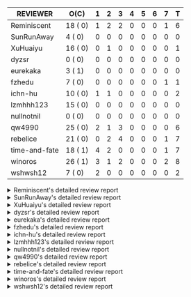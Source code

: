 |   REVIEWER    |  O(C)   | 1 | 2 | 3 | 4 | 5 | 6 | 7 | T |
|---------------|---------|---|---|---|---|---|---|---|---|
| Reminiscent   | 18 ( 0) | 1 | 2 | 2 | 0 | 0 | 0 | 1 | 6 |
| SunRunAway    |  4 ( 0) | 0 | 0 | 0 | 0 | 0 | 0 | 0 | 0 |
| XuHuaiyu      | 16 ( 0) | 0 | 1 | 0 | 0 | 0 | 0 | 0 | 1 |
| dyzsr         |  0 ( 0) | 0 | 0 | 0 | 0 | 0 | 0 | 0 | 0 |
| eurekaka      |  3 ( 1) | 0 | 0 | 0 | 0 | 0 | 0 | 0 | 0 |
| fzhedu        |  7 ( 0) | 0 | 0 | 0 | 0 | 0 | 0 | 1 | 1 |
| ichn-hu       | 10 ( 0) | 1 | 1 | 0 | 0 | 0 | 0 | 0 | 2 |
| lzmhhh123     | 15 ( 0) | 0 | 0 | 0 | 0 | 0 | 0 | 0 | 0 |
| nullnotnil    |  0 ( 0) | 0 | 0 | 0 | 0 | 0 | 0 | 0 | 0 |
| qw4990        | 25 ( 0) | 2 | 1 | 3 | 0 | 0 | 0 | 0 | 6 |
| rebelice      | 21 ( 0) | 0 | 2 | 4 | 0 | 0 | 0 | 1 | 7 |
| time-and-fate | 18 ( 1) | 4 | 2 | 0 | 0 | 0 | 0 | 1 | 7 |
| winoros       | 26 ( 1) | 3 | 1 | 2 | 0 | 0 | 0 | 2 | 8 |
| wshwsh12      |  7 ( 0) | 2 | 0 | 0 | 0 | 0 | 0 | 0 | 2 |


<details> 
  <summary>Reminiscent's detailed review report</summary> 

## To Be Reviewed

|    REPO    |                                                                                               PR                                                                                               | C | LASTED  |
|------------|------------------------------------------------------------------------------------------------------------------------------------------------------------------------------------------------|---|---------|
| tidb/23590 | [planner, table: optimize the list partition pruner for range query](https://github.com/pingcap/tidb/pull/23590)                                                                               |   | 215d16h |
| tidb/26474 | [planner: fix the unstable unit test TestTableFromMeta (#26463)](https://github.com/pingcap/tidb/pull/26474)                                                                                   |   | 97d16h  |
| tidb/26475 | [planner: fix the unstable unit test TestTableFromMeta (#26463)](https://github.com/pingcap/tidb/pull/26475)                                                                                   |   | 97d16h  |
| tidb/26491 | [planner: fix the unstable test TestOrderedResultModeOnOtherOperators (#26481)](https://github.com/pingcap/tidb/pull/26491)                                                                    |   | 96d23h  |
| tidb/26492 | [planner: fix the unstable test TestOrderedResultModeOnOtherOperators (#26481)](https://github.com/pingcap/tidb/pull/26492)                                                                    |   | 96d23h  |
| tidb/26498 | [planner: fix the unstable unit test `TestAnalyzeIncremental` (#26460)](https://github.com/pingcap/tidb/pull/26498)                                                                            |   | 96d20h  |
| tidb/26499 | [planner: fix the unstable unit test `TestAnalyzeIncremental` (#26460)](https://github.com/pingcap/tidb/pull/26499)                                                                            |   | 96d20h  |
| tidb/26503 | [planner: fix goroutine leak problem in some unit tests (#26500)](https://github.com/pingcap/tidb/pull/26503)                                                                                  |   | 96d19h  |
| tidb/27636 | [planner, expression: avoid exprs with side effects in column pruning and agg pushdown (#27370)](https://github.com/pingcap/tidb/pull/27636)                                                   |   | 61d17h  |
| tidb/27773 | [statistics: remove redundant assignment for statistics.Column.Count](https://github.com/pingcap/tidb/pull/27773)                                                                              |   | 55d16h  |
| tidb/27837 | [planner: fix wrong plan caused by shallow copy schema columns (#27798)](https://github.com/pingcap/tidb/pull/27837)                                                                           |   | 51d16h  |
| tidb/28836 | [planner: fix the issue that plan-cache cannot be aware of changes of unsigned flags (#28827)](https://github.com/pingcap/tidb/pull/28836)                                                     |   | 12d23h  |
| tidb/28878 | [docs: add design doc for analyze predicate columns](https://github.com/pingcap/tidb/pull/28878)                                                                                               |   | 12d15h  |
| tidb/28927 | [planner: fix the issue that cached IndexJoin plans may return wrong results after changing parameters (#28915)](https://github.com/pingcap/tidb/pull/28927)                                   |   | 9d9h    |
| tidb/28928 | [planner: fix the issue that cached IndexJoin plans may return wrong results after changing parameters (#28915)](https://github.com/pingcap/tidb/pull/28928)                                   |   | 9d9h    |
| tidb/28992 | [planner: add an extra safe-guard selection upon DataSource to prevent wrong results caused by wrong rebuilt range when using plan-cache (#28976)](https://github.com/pingcap/tidb/pull/28992) |   | 7d6h    |
| tidb/28993 | [planner: add an extra safe-guard selection upon DataSource to prevent wrong results caused by wrong rebuilt range when using plan-cache (#28976)](https://github.com/pingcap/tidb/pull/28993) |   | 7d6h    |
| tidb/28994 | [planner: add an extra safe-guard selection upon DataSource to prevent wrong results caused by wrong rebuilt range when using plan-cache (#28976)](https://github.com/pingcap/tidb/pull/28994) |   | 7d6h    |


## Reviewed in Last 7 Days

|    REPO    |                                                                      PR                                                                      | C | D |   R   |
|------------|----------------------------------------------------------------------------------------------------------------------------------------------|---|---|-------|
| tidb/29122 | [planner: fix the issue that some IndexJoin plans cannot use plan-cache](https://github.com/pingcap/tidb/pull/29122)                         |   | 1 | 16h   |
| tidb/29100 | [planner: add more test cases about plan-cache with varied operators](https://github.com/pingcap/tidb/pull/29100)                            |   | 2 | 0h    |
| tidb/29065 | [planner: add some test cases about pushed down operators with parameters when using plan-cache](https://github.com/pingcap/tidb/pull/29065) |   | 2 | 16h   |
| tidb/29060 | [planner: add some test cases about changing parameter types when using plan-cache](https://github.com/pingcap/tidb/pull/29060)              |   | 3 | 0h    |
| tidb/29053 | [planner: fix the unstable test TestGCBindRecord](https://github.com/pingcap/tidb/pull/29053)                                                |   | 3 | 0h    |
| tidb/28428 | [*: support show column_stats_usage](https://github.com/pingcap/tidb/pull/28428)                                                             |   | 7 | 24d0h |


</details> 


<details> 
  <summary>SunRunAway's detailed review report</summary> 

## To Be Reviewed

|    REPO    |                                                                        PR                                                                        | C | LASTED  |
|------------|--------------------------------------------------------------------------------------------------------------------------------------------------|---|---------|
| tidb/21834 | [planner: enhanced index range calculation plan](https://github.com/pingcap/tidb/pull/21834)                                                     |   | 315d18h |
| tidb/21956 | [planner/preprocessor: disallow into-outfile clause in some place](https://github.com/pingcap/tidb/pull/21956)                                   |   | 308d23h |
| tidb/25385 | [executor: global kill 32bits (local connID part)](https://github.com/pingcap/tidb/pull/25385)                                                   |   | 136d10h |
| tidb/27832 | [executor: fix a bug that can not insert null into a not null column in the empty SQL mode (#21237)](https://github.com/pingcap/tidb/pull/27832) |   | 51d16h  |


## Reviewed in Last 7 Days

| REPO | PR | C | D | R |
|------|----|---|---|---|


</details> 


<details> 
  <summary>XuHuaiyu's detailed review report</summary> 

## To Be Reviewed

|     REPO     |                                                               PR                                                                | C | LASTED  |
|--------------|---------------------------------------------------------------------------------------------------------------------------------|---|---------|
| docs-cn/5561 | [Add sql optimization-related docs to toc](https://github.com/pingcap/docs-cn/pull/5561)                                        |   | 247d15h |
| tidb/21401   | [expression: incompatibility with MySQL for ADDTIME()](https://github.com/pingcap/tidb/pull/21401)                              |   | 331d11h |
| docs-cn/6716 | [sysvar: add doc for tidb-restricted-read-only](https://github.com/pingcap/docs-cn/pull/6716)                                   |   | 97d18h  |
| tidb/26098   | [executor, planner: add support for SQL_CALC_FOUND_ROWS](https://github.com/pingcap/tidb/pull/26098)                            |   | 109d23h |
| tidb/26440   | [executor: a HashJoin demo in exchange parallel framework](https://github.com/pingcap/tidb/pull/26440)                          |   | 98d16h  |
| tidb/27315   | [go.mod: update parser to fix the parse error for subquery (#25647)](https://github.com/pingcap/tidb/pull/27315)                |   | 71d13h  |
| tidb/27378   | [distsql: fix goroutine/memory leak for streaming when query is cancelled (#27354)](https://github.com/pingcap/tidb/pull/27378) |   | 69d18h  |
| tidb/27396   | [*: set consistent assertion for DML](https://github.com/pingcap/tidb/pull/27396)                                               |   | 69d13h  |
| tidb/27403   | [expression: round function for int should use round half up rule](https://github.com/pingcap/tidb/pull/27403)                  |   | 69d11h  |
| tidb/27959   | [executor: fix Wrong warning for Out-of-Range and Overflow Handling](https://github.com/pingcap/tidb/pull/27959)                |   | 47d2h   |
| tidb/27992   | [planner: add sub plan info of shuffleReceiver when query explain analyze](https://github.com/pingcap/tidb/pull/27992)          |   | 44d15h  |
| tidb/28870   | [expression: Fix wrong result of hour function in vectorized expression (#28857)](https://github.com/pingcap/tidb/pull/28870)   |   | 12d17h  |
| tidb/28871   | [expression: Fix wrong result of hour function in vectorized expression (#28857)](https://github.com/pingcap/tidb/pull/28871)   |   | 12d17h  |
| tidb/28872   | [expression: Fix wrong result of hour function in vectorized expression (#28857)](https://github.com/pingcap/tidb/pull/28872)   |   | 12d17h  |
| tidb/28953   | [sessionctx: Fix SET GLOBAL tidb_skip_isolation_level_check=1 (#27898)](https://github.com/pingcap/tidb/pull/28953)             |   | 8d17h   |
| tidb/28957   | [sessionctx: Fix SET GLOBAL tidb_skip_isolation_level_check=1 (#27898)](https://github.com/pingcap/tidb/pull/28957)             |   | 8d16h   |


## Reviewed in Last 7 Days

|    REPO    |                                              PR                                              | C | D |  R  |
|------------|----------------------------------------------------------------------------------------------|---|---|-----|
| tidb/29083 | [expression: migrate generated tests to testify](https://github.com/pingcap/tidb/pull/29083) |   | 2 | 16h |


</details> 


<details> 
  <summary>dyzsr's detailed review report</summary> 

## To Be Reviewed

| REPO | PR | C | LASTED |
|------|----|---|--------|


## Reviewed in Last 7 Days

| REPO | PR | C | D | R |
|------|----|---|---|---|


</details> 


<details> 
  <summary>eurekaka's detailed review report</summary> 

## To Be Reviewed

|    REPO    |                                                PR                                                 | C | LASTED  |
|------------|---------------------------------------------------------------------------------------------------|---|---------|
| tidb/22416 | [core: fix subQuery at projection in only_full_group](https://github.com/pingcap/tidb/pull/22416) | Y | 284d11h |
| tidb/23316 | [planner: Fix rebuild range for prepared plan](https://github.com/pingcap/tidb/pull/23316)        |   | 226d17h |
| tidb/27099 | [planner: support expression index for view](https://github.com/pingcap/tidb/pull/27099)          |   | 77d19h  |


## Reviewed in Last 7 Days

| REPO | PR | C | D | R |
|------|----|---|---|---|


</details> 


<details> 
  <summary>fzhedu's detailed review report</summary> 

## To Be Reviewed

|    REPO    |                                                                         PR                                                                         | C | LASTED |
|------------|----------------------------------------------------------------------------------------------------------------------------------------------------|---|--------|
| tidb/28147 | [planner: fix can not found column bug (#28067)](https://github.com/pingcap/tidb/pull/28147)                                                       |   | 40d18h |
| tidb/28262 | [distsql: avoid false positive error log about `invalid cop task execution summaries length` (#28188)](https://github.com/pingcap/tidb/pull/28262) |   | 35d16h |
| tidb/28263 | [distsql: avoid false positive error log about `invalid cop task execution summaries length` (#28188)](https://github.com/pingcap/tidb/pull/28263) |   | 35d16h |
| tidb/28287 | [copr: Fix bug that mpp node availability detect does not work in some corner cases (#28201)](https://github.com/pingcap/tidb/pull/28287)          |   | 34d20h |
| tidb/28288 | [copr: Fix bug that mpp node availability detect does not work in some corner cases (#28201)](https://github.com/pingcap/tidb/pull/28288)          |   | 34d20h |
| tidb/28651 | [expression: not push invalid cast to tiflash (#28458)](https://github.com/pingcap/tidb/pull/28651)                                                |   | 19d18h |
| tidb/28652 | [expression: not push invalid cast to tiflash (#28458)](https://github.com/pingcap/tidb/pull/28652)                                                |   | 19d18h |


## Reviewed in Last 7 Days

|   REPO    |                                                PR                                                | C | D |   R   |
|-----------|--------------------------------------------------------------------------------------------------|---|---|-------|
| tics/3260 | [MPP: Restore concurrency before add ExchangeSenders](https://github.com/pingcap/tics/pull/3260) |   | 7 | 1d22h |


</details> 


<details> 
  <summary>ichn-hu's detailed review report</summary> 

## To Be Reviewed

|     REPO     |                                                                         PR                                                                         | C | LASTED  |
|--------------|----------------------------------------------------------------------------------------------------------------------------------------------------|---|---------|
| tidb/20903   | [planner: fix confused and unnecessary double-projection in plans.](https://github.com/pingcap/tidb/pull/20903)                                    |   | 355d17h |
| docs-cn/7238 | [system-variables: correct the description of tidb_allow_fallback_to_tikv](https://github.com/pingcap/docs-cn/pull/7238)                           |   | 27d19h  |
| tidb/22631   | [executor: refine window processor](https://github.com/pingcap/tidb/pull/22631)                                                                    |   | 269d23h |
| tidb/27119   | [executor: fix json_objectagg() on varbinary type](https://github.com/pingcap/tidb/pull/27119)                                                     |   | 77d16h  |
| tidb/27403   | [expression: round function for int should use round half up rule](https://github.com/pingcap/tidb/pull/27403)                                     |   | 69d11h  |
| tidb/27451   | [expression: fix wrong result for date add sub (#27244)](https://github.com/pingcap/tidb/pull/27451)                                               |   | 68d16h  |
| tidb/28262   | [distsql: avoid false positive error log about `invalid cop task execution summaries length` (#28188)](https://github.com/pingcap/tidb/pull/28262) |   | 35d16h  |
| tidb/28666   | [executor: fill extra partition ID column in UnionScan executor](https://github.com/pingcap/tidb/pull/28666)                                       |   | 19d11h  |
| tidb/28990   | [planner: Forcing aligning the null flag for the projection under union](https://github.com/pingcap/tidb/pull/28990)                               |   | 7d11h   |
| tidb/29176   | [expression: migrate test-infra to testify for expression/scalar_function_test.go](https://github.com/pingcap/tidb/pull/29176)                     |   | 16h     |


## Reviewed in Last 7 Days

|    REPO    |                                                           PR                                                            | C | D |   R   |
|------------|-------------------------------------------------------------------------------------------------------------------------|---|---|-------|
| tidb/29057 | [Executor,MPP: Send schema in ExchangeSender](https://github.com/pingcap/tidb/pull/29057)                               |   | 1 | 1d19h |
| tidb/29095 | [execution: increase timeout for dispatching mpp tasks from 1min -> 5 mins](https://github.com/pingcap/tidb/pull/29095) |   | 2 | 1h    |


</details> 


<details> 
  <summary>lzmhhh123's detailed review report</summary> 

## To Be Reviewed

|     REPO     |                                                                        PR                                                                        | C | LASTED  |
|--------------|--------------------------------------------------------------------------------------------------------------------------------------------------|---|---------|
| tidb/22631   | [executor: refine window processor](https://github.com/pingcap/tidb/pull/22631)                                                                  |   | 269d23h |
| docs-cn/7347 | [update max-backups desc](https://github.com/pingcap/docs-cn/pull/7347)                                                                          |   | 15h     |
| tidb/26005   | [expression: fix cast string like '.1a1' to decimal has no warnings information](https://github.com/pingcap/tidb/pull/26005)                     |   | 113d13h |
| tidb/26152   | [types: year function can't handle some date string](https://github.com/pingcap/tidb/pull/26152)                                                 |   | 107d14h |
| tidb/27212   | [planner: fix wrong charset about union result of date type and int](https://github.com/pingcap/tidb/pull/27212)                                 |   | 75d14h  |
| tidb/27611   | [types: fix incorrect return type about if function when argument type contains bit](https://github.com/pingcap/tidb/pull/27611)                 |   | 62d14h  |
| tidb/27832   | [executor: fix a bug that can not insert null into a not null column in the empty SQL mode (#21237)](https://github.com/pingcap/tidb/pull/27832) |   | 51d16h  |
| tikv/10616   | [copr: fix Max/Min bug when comparing signed and unsigned int64 (#10167)](https://github.com/tikv/tikv/pull/10616)                               |   | 96d21h  |
| tidb/27954   | [planner: Fix Empty string has different meanings in SELECT and UPDATE](https://github.com/pingcap/tidb/pull/27954)                              |   | 47d16h  |
| tikv/10617   | [copr: fix Max/Min bug when comparing signed and unsigned int64 (#10167)](https://github.com/tikv/tikv/pull/10617)                               |   | 96d21h  |
| tidb/28651   | [expression: not push invalid cast to tiflash (#28458)](https://github.com/pingcap/tidb/pull/28651)                                              |   | 19d18h  |
| tidb/28652   | [expression: not push invalid cast to tiflash (#28458)](https://github.com/pingcap/tidb/pull/28652)                                              |   | 19d18h  |
| tidb/28656   | [distsql: fix copr cache events metric](https://github.com/pingcap/tidb/pull/28656)                                                              |   | 19d17h  |
| tidb/28813   | [expression: simplify canFuncBePushed logic ](https://github.com/pingcap/tidb/pull/28813)                                                        |   | 13d19h  |
| tidb/28990   | [planner: Forcing aligning the null flag for the projection under union](https://github.com/pingcap/tidb/pull/28990)                             |   | 7d11h   |


## Reviewed in Last 7 Days

| REPO | PR | C | D | R |
|------|----|---|---|---|


</details> 


<details> 
  <summary>nullnotnil's detailed review report</summary> 

## To Be Reviewed

| REPO | PR | C | LASTED |
|------|----|---|--------|


## Reviewed in Last 7 Days

| REPO | PR | C | D | R |
|------|----|---|---|---|


</details> 


<details> 
  <summary>qw4990's detailed review report</summary> 

## To Be Reviewed

|     REPO     |                                                                  PR                                                                  | C | LASTED  |
|--------------|--------------------------------------------------------------------------------------------------------------------------------------|---|---------|
| docs-cn/5561 | [Add sql optimization-related docs to toc](https://github.com/pingcap/docs-cn/pull/5561)                                             |   | 247d15h |
| tidb/21018   | [planner: don't push down null sensitive join conditions (#19620)](https://github.com/pingcap/tidb/pull/21018)                       |   | 349d17h |
| docs-cn/7237 | [Add restriction information for index merge to avoid misuse](https://github.com/pingcap/docs-cn/pull/7237)                          |   | 27d19h  |
| tidb/23590   | [planner, table: optimize the list partition pruner for range query](https://github.com/pingcap/tidb/pull/23590)                     |   | 215d16h |
| tidb/26323   | [planner: use multi-layer projections for subquery selection (#8190)](https://github.com/pingcap/tidb/pull/26323)                    |   | 101d6h  |
| tidb/26440   | [executor: a HashJoin demo in exchange parallel framework](https://github.com/pingcap/tidb/pull/26440)                               |   | 98d16h  |
| tidb/26499   | [planner: fix the unstable unit test `TestAnalyzeIncremental` (#26460)](https://github.com/pingcap/tidb/pull/26499)                  |   | 96d20h  |
| tidb/27315   | [go.mod: update parser to fix the parse error for subquery (#25647)](https://github.com/pingcap/tidb/pull/27315)                     |   | 71d13h  |
| tidb/27396   | [*: set consistent assertion for DML](https://github.com/pingcap/tidb/pull/27396)                                                    |   | 69d13h  |
| tidb/28038   | [*: collect column stats usage and periodically dump to the system table](https://github.com/pingcap/tidb/pull/28038)                |   | 43d16h  |
| tidb/28295   | [planner: keep the original join schema in predicate pushdown (#24862)](https://github.com/pingcap/tidb/pull/28295)                  |   | 34d16h  |
| tidb/28301   | [statistics: migrate test-infra to testify for statistics/handle/gc_test.go](https://github.com/pingcap/tidb/pull/28301)             |   | 34d8h   |
| tidb/28333   | [executor: fix detaching from GlobalTracker before executing select query](https://github.com/pingcap/tidb/pull/28333)               |   | 32d15h  |
| tidb/28666   | [executor: fill extra partition ID column in UnionScan executor](https://github.com/pingcap/tidb/pull/28666)                         |   | 19d11h  |
| tidb/28719   | [statistics: fix auto analyze triggered out of specified time (#28703)](https://github.com/pingcap/tidb/pull/28719)                  |   | 16d16h  |
| tidb/28721   | [statistics: fix auto analyze triggered out of specified time (#28703)](https://github.com/pingcap/tidb/pull/28721)                  |   | 16d16h  |
| tidb/28723   | [statistics: fix auto analyze triggered out of specified time (#28703)](https://github.com/pingcap/tidb/pull/28723)                  |   | 16d16h  |
| tidb/28744   | [planner: clone possible properties before saving them is unnecessary](https://github.com/pingcap/tidb/pull/28744)                   |   | 15d23h  |
| tidb/28819   | [planner: fix the wrong partition pruning when some conditions is out of range (#28296)](https://github.com/pingcap/tidb/pull/28819) |   | 13d18h  |
| tidb/28878   | [docs: add design doc for analyze predicate columns](https://github.com/pingcap/tidb/pull/28878)                                     |   | 12d15h  |
| tidb/28953   | [sessionctx: Fix SET GLOBAL tidb_skip_isolation_level_check=1 (#27898)](https://github.com/pingcap/tidb/pull/28953)                  |   | 8d17h   |
| tidb/28957   | [sessionctx: Fix SET GLOBAL tidb_skip_isolation_level_check=1 (#27898)](https://github.com/pingcap/tidb/pull/28957)                  |   | 8d16h   |
| tidb/28984   | [config, planner: Change prepared-plan-cache.capacity default size from 100 to 1000](https://github.com/pingcap/tidb/pull/28984)     |   | 7d15h   |
| tidb/29024   | [*: implement analyze columns c1, ..., cn](https://github.com/pingcap/tidb/pull/29024)                                               |   | 6d16h   |
| tidb/29175   | [planner: add more test cases for plan cache](https://github.com/pingcap/tidb/pull/29175)                                            |   | 16h     |


## Reviewed in Last 7 Days

|    REPO    |                                                     PR                                                      | C | D |   R    |
|------------|-------------------------------------------------------------------------------------------------------------|---|---|--------|
| tidb/28956 | [executor: refactor plan replayer](https://github.com/pingcap/tidb/pull/28956)                              |   | 1 | 8d1h   |
| tidb/29056 | [parser: support analyze/stats options when create/alter table](https://github.com/pingcap/tidb/pull/29056) |   | 1 | 2d0h   |
| tipb/236   | [proto: add sample rate for analyze request](https://github.com/pingcap/tipb/pull/236)                      |   | 2 | 68d12h |
| tidb/28840 | [planner: add more test cases for plan cache](https://github.com/pingcap/tidb/pull/28840)                   |   | 3 | 10d4h  |
| tidb/28944 | [planner: allow refineArgs for plan cache in some situations](https://github.com/pingcap/tidb/pull/28944)   |   | 3 | 6d1h   |
| tidb/28961 | [parser: add new analyze option `SAMPLERATE`](https://github.com/pingcap/tidb/pull/28961)                   |   | 3 | 5d18h  |


</details> 


<details> 
  <summary>rebelice's detailed review report</summary> 

## To Be Reviewed

|     REPO     |                                                                                               PR                                                                                               | C | LASTED  |
|--------------|------------------------------------------------------------------------------------------------------------------------------------------------------------------------------------------------|---|---------|
| docs/5185    | [sql-statements, information-schema: add `END_TIME` field for table `ANALYZE_STATUS`](https://github.com/pingcap/docs/pull/5185)                                                               |   | 209d17h |
| docs-cn/5916 | [sql-statements, information-schema: add `END_TIME` field for table `ANALYZE_STATUS`](https://github.com/pingcap/docs-cn/pull/5916)                                                            |   | 209d17h |
| tidb/24033   | [statistics: fix some unstable tests in global stats (#23502)](https://github.com/pingcap/tidb/pull/24033)                                                                                     |   | 196d9h  |
| tidb/24669   | [planner: fix "order by + num " can use a column not in select fields](https://github.com/pingcap/tidb/pull/24669)                                                                             |   | 166d16h |
| tidb/26474   | [planner: fix the unstable unit test TestTableFromMeta (#26463)](https://github.com/pingcap/tidb/pull/26474)                                                                                   |   | 97d16h  |
| tidb/26475   | [planner: fix the unstable unit test TestTableFromMeta (#26463)](https://github.com/pingcap/tidb/pull/26475)                                                                                   |   | 97d16h  |
| tidb/26491   | [planner: fix the unstable test TestOrderedResultModeOnOtherOperators (#26481)](https://github.com/pingcap/tidb/pull/26491)                                                                    |   | 96d23h  |
| tidb/26492   | [planner: fix the unstable test TestOrderedResultModeOnOtherOperators (#26481)](https://github.com/pingcap/tidb/pull/26492)                                                                    |   | 96d23h  |
| tidb/26498   | [planner: fix the unstable unit test `TestAnalyzeIncremental` (#26460)](https://github.com/pingcap/tidb/pull/26498)                                                                            |   | 96d20h  |
| tidb/26499   | [planner: fix the unstable unit test `TestAnalyzeIncremental` (#26460)](https://github.com/pingcap/tidb/pull/26499)                                                                            |   | 96d20h  |
| tidb/26505   | [planner: fix goroutine leak problem in some unit tests (#26500)](https://github.com/pingcap/tidb/pull/26505)                                                                                  |   | 96d19h  |
| tidb/28038   | [*: collect column stats usage and periodically dump to the system table](https://github.com/pingcap/tidb/pull/28038)                                                                          |   | 43d16h  |
| tidb/28317   | [planner: remove duplicate predicates in the Selection operator](https://github.com/pingcap/tidb/pull/28317)                                                                                   |   | 33d8h   |
| tidb/28819   | [planner: fix the wrong partition pruning when some conditions is out of range (#28296)](https://github.com/pingcap/tidb/pull/28819)                                                           |   | 13d18h  |
| tidb/28836   | [planner: fix the issue that plan-cache cannot be aware of changes of unsigned flags (#28827)](https://github.com/pingcap/tidb/pull/28836)                                                     |   | 12d23h  |
| tidb/28878   | [docs: add design doc for analyze predicate columns](https://github.com/pingcap/tidb/pull/28878)                                                                                               |   | 12d15h  |
| tidb/28992   | [planner: add an extra safe-guard selection upon DataSource to prevent wrong results caused by wrong rebuilt range when using plan-cache (#28976)](https://github.com/pingcap/tidb/pull/28992) |   | 7d6h    |
| tidb/28993   | [planner: add an extra safe-guard selection upon DataSource to prevent wrong results caused by wrong rebuilt range when using plan-cache (#28976)](https://github.com/pingcap/tidb/pull/28993) |   | 7d6h    |
| tidb/28994   | [planner: add an extra safe-guard selection upon DataSource to prevent wrong results caused by wrong rebuilt range when using plan-cache (#28976)](https://github.com/pingcap/tidb/pull/28994) |   | 7d6h    |
| tidb/29061   | [planner: fix outerJoinEliminator couldn't be applied in some cases](https://github.com/pingcap/tidb/pull/29061)                                                                               |   | 2d17h   |
| tidb/29175   | [planner: add more test cases for plan cache](https://github.com/pingcap/tidb/pull/29175)                                                                                                      |   | 16h     |


## Reviewed in Last 7 Days

|    REPO    |                                                                      PR                                                                      | C | D |  R   |
|------------|----------------------------------------------------------------------------------------------------------------------------------------------|---|---|------|
| tidb/29122 | [planner: fix the issue that some IndexJoin plans cannot use plan-cache](https://github.com/pingcap/tidb/pull/29122)                         |   | 2 | 0h   |
| tidb/29100 | [planner: add more test cases about plan-cache with varied operators](https://github.com/pingcap/tidb/pull/29100)                            |   | 2 | 0h   |
| tidb/29065 | [planner: add some test cases about pushed down operators with parameters when using plan-cache](https://github.com/pingcap/tidb/pull/29065) |   | 3 | 0h   |
| tidb/29060 | [planner: add some test cases about changing parameter types when using plan-cache](https://github.com/pingcap/tidb/pull/29060)              |   | 3 | 0h   |
| tidb/28944 | [planner: allow refineArgs for plan cache in some situations](https://github.com/pingcap/tidb/pull/28944)                                    |   | 3 | 6d1h |
| tidb/29053 | [planner: fix the unstable test TestGCBindRecord](https://github.com/pingcap/tidb/pull/29053)                                                |   | 3 | 1h   |
| tidb/28840 | [planner: add more test cases for plan cache](https://github.com/pingcap/tidb/pull/28840)                                                    |   | 7 | 6d5h |


</details> 


<details> 
  <summary>time-and-fate's detailed review report</summary> 

## To Be Reviewed

|    REPO    |                                                                      PR                                                                       | C | LASTED  |
|------------|-----------------------------------------------------------------------------------------------------------------------------------------------|---|---------|
| tidb/22416 | [core: fix subQuery at projection in only_full_group](https://github.com/pingcap/tidb/pull/22416)                                             | Y | 284d11h |
| tidb/25390 | [planner/core: fix `isTableAliasDuplicate`, use `schema.name` as key when table has a alias name](https://github.com/pingcap/tidb/pull/25390) |   | 135d19h |
| tidb/26474 | [planner: fix the unstable unit test TestTableFromMeta (#26463)](https://github.com/pingcap/tidb/pull/26474)                                  |   | 97d16h  |
| tidb/26475 | [planner: fix the unstable unit test TestTableFromMeta (#26463)](https://github.com/pingcap/tidb/pull/26475)                                  |   | 97d16h  |
| tidb/26498 | [planner: fix the unstable unit test `TestAnalyzeIncremental` (#26460)](https://github.com/pingcap/tidb/pull/26498)                           |   | 96d20h  |
| tidb/26499 | [planner: fix the unstable unit test `TestAnalyzeIncremental` (#26460)](https://github.com/pingcap/tidb/pull/26499)                           |   | 96d20h  |
| tidb/26713 | [planner: use the converted datum based on the target column to point get](https://github.com/pingcap/tidb/pull/26713)                        |   | 91d11h  |
| tidb/27773 | [statistics: remove redundant assignment for statistics.Column.Count](https://github.com/pingcap/tidb/pull/27773)                             |   | 55d16h  |
| tidb/28295 | [planner: keep the original join schema in predicate pushdown (#24862)](https://github.com/pingcap/tidb/pull/28295)                           |   | 34d16h  |
| tidb/28444 | [planner: fix the issue that planner may cache invalid plans for joins in some cases (#28432)](https://github.com/pingcap/tidb/pull/28444)    |   | 29d23h  |
| tidb/28445 | [planner: fix the issue that planner may cache invalid plans for joins in some cases (#28432)](https://github.com/pingcap/tidb/pull/28445)    |   | 29d23h  |
| tidb/28446 | [planner: fix the issue that planner may cache invalid plans for joins in some cases (#28432)](https://github.com/pingcap/tidb/pull/28446)    |   | 29d23h  |
| tidb/28491 | [util/ranger: check boundary condition when taking intersection of two columnValues](https://github.com/pingcap/tidb/pull/28491)              |   | 27d20h  |
| tidb/28819 | [planner: fix the wrong partition pruning when some conditions is out of range (#28296)](https://github.com/pingcap/tidb/pull/28819)          |   | 13d18h  |
| tidb/28829 | [*: finer estimation of avg row size when column stats are unavailable in GetAvgRowSize](https://github.com/pingcap/tidb/pull/28829)          |   | 13d14h  |
| tidb/28878 | [docs: add design doc for analyze predicate columns](https://github.com/pingcap/tidb/pull/28878)                                              |   | 12d15h  |
| tidb/28990 | [planner: Forcing aligning the null flag for the projection under union](https://github.com/pingcap/tidb/pull/28990)                          |   | 7d11h   |
| tidb/29024 | [*: implement analyze columns c1, ..., cn](https://github.com/pingcap/tidb/pull/29024)                                                        |   | 6d16h   |


## Reviewed in Last 7 Days

|    REPO    |                                                                          PR                                                                           | C | D |   R    |
|------------|-------------------------------------------------------------------------------------------------------------------------------------------------------|---|---|--------|
| tidb/29061 | [planner: fix outerJoinEliminator couldn't be applied in some cases](https://github.com/pingcap/tidb/pull/29061)                                      |   | 1 | 2d2h   |
| tidb/28317 | [planner: remove duplicate predicates in the Selection operator](https://github.com/pingcap/tidb/pull/28317)                                          |   | 1 | 32d15h |
| tidb/28554 | [planner, statistics, sessionctx: add variable to enable/disable the outdated statistics to pseudo logic](https://github.com/pingcap/tidb/pull/28554) |   | 1 | 20d2h  |
| tidb/28999 | [statistics: introduce bernoulli sampling method](https://github.com/pingcap/tidb/pull/28999)                                                         |   | 1 | 6d1h   |
| tidb/28924 | [planner: reject non-top sort for MPP](https://github.com/pingcap/tidb/pull/28924)                                                                    |   | 2 | 7d21h  |
| tipb/236   | [proto: add sample rate for analyze request](https://github.com/pingcap/tipb/pull/236)                                                                |   | 2 | 68d12h |
| tidb/28961 | [parser: add new analyze option `SAMPLERATE`](https://github.com/pingcap/tidb/pull/28961)                                                             |   | 7 | 2d1h   |


</details> 


<details> 
  <summary>winoros's detailed review report</summary> 

## To Be Reviewed

|     REPO     |                                                                                PR                                                                                 | C | LASTED  |
|--------------|-------------------------------------------------------------------------------------------------------------------------------------------------------------------|---|---------|
| tidb/20903   | [planner: fix confused and unnecessary double-projection in plans.](https://github.com/pingcap/tidb/pull/20903)                                                   |   | 355d17h |
| docs-cn/5916 | [sql-statements, information-schema: add `END_TIME` field for table `ANALYZE_STATUS`](https://github.com/pingcap/docs-cn/pull/5916)                               |   | 209d17h |
| docs/5783    | [migration: Add information about Vitess to TiDB migration](https://github.com/pingcap/docs/pull/5783)                                                            |   | 135d5h  |
| tidb/21018   | [planner: don't push down null sensitive join conditions (#19620)](https://github.com/pingcap/tidb/pull/21018)                                                    |   | 349d17h |
| tidb/22416   | [core: fix subQuery at projection in only_full_group](https://github.com/pingcap/tidb/pull/22416)                                                                 | Y | 284d11h |
| tidb/22478   | [planner, executor: fix query partition table with global unique index get wrong result](https://github.com/pingcap/tidb/pull/22478)                              |   | 279d13h |
| tidb/24138   | [planner: Add Equivalence Rules to Transform BinaryOptSubquery to ExistsSubquery](https://github.com/pingcap/tidb/pull/24138)                                     |   | 191d12h |
| tidb/26323   | [planner: use multi-layer projections for subquery selection (#8190)](https://github.com/pingcap/tidb/pull/26323)                                                 |   | 101d6h  |
| tidb/26474   | [planner: fix the unstable unit test TestTableFromMeta (#26463)](https://github.com/pingcap/tidb/pull/26474)                                                      |   | 97d16h  |
| tidb/26475   | [planner: fix the unstable unit test TestTableFromMeta (#26463)](https://github.com/pingcap/tidb/pull/26475)                                                      |   | 97d16h  |
| tidb/26492   | [planner: fix the unstable test TestOrderedResultModeOnOtherOperators (#26481)](https://github.com/pingcap/tidb/pull/26492)                                       |   | 96d23h  |
| tidb/26503   | [planner: fix goroutine leak problem in some unit tests (#26500)](https://github.com/pingcap/tidb/pull/26503)                                                     |   | 96d19h  |
| tidb/26505   | [planner: fix goroutine leak problem in some unit tests (#26500)](https://github.com/pingcap/tidb/pull/26505)                                                     |   | 96d19h  |
| tidb/27636   | [planner, expression: avoid exprs with side effects in column pruning and agg pushdown (#27370)](https://github.com/pingcap/tidb/pull/27636)                      |   | 61d17h  |
| tidb/28295   | [planner: keep the original join schema in predicate pushdown (#24862)](https://github.com/pingcap/tidb/pull/28295)                                               |   | 34d16h  |
| tidb/28491   | [util/ranger: check boundary condition when taking intersection of two columnValues](https://github.com/pingcap/tidb/pull/28491)                                  |   | 27d20h  |
| tidb/28719   | [statistics: fix auto analyze triggered out of specified time (#28703)](https://github.com/pingcap/tidb/pull/28719)                                               |   | 16d16h  |
| tidb/28721   | [statistics: fix auto analyze triggered out of specified time (#28703)](https://github.com/pingcap/tidb/pull/28721)                                               |   | 16d16h  |
| tidb/28723   | [statistics: fix auto analyze triggered out of specified time (#28703)](https://github.com/pingcap/tidb/pull/28723)                                               |   | 16d16h  |
| tidb/28748   | [planner/cascades: fill group stats](https://github.com/pingcap/tidb/pull/28748)                                                                                  |   | 15d22h  |
| tidb/28759   | [planner: make constant propagation more stringently](https://github.com/pingcap/tidb/pull/28759)                                                                 |   | 15d17h  |
| tidb/28878   | [docs: add design doc for analyze predicate columns](https://github.com/pingcap/tidb/pull/28878)                                                                  |   | 12d15h  |
| tidb/28927   | [planner: fix the issue that cached IndexJoin plans may return wrong results after changing parameters (#28915)](https://github.com/pingcap/tidb/pull/28927)      |   | 9d9h    |
| tidb/28928   | [planner: fix the issue that cached IndexJoin plans may return wrong results after changing parameters (#28915)](https://github.com/pingcap/tidb/pull/28928)      |   | 9d9h    |
| tidb/29072   | [session, statistics: fix "data too long for column 'xxx_bound'" when analyze tables with very long strings (#28800)](https://github.com/pingcap/tidb/pull/29072) |   | 2d14h   |
| tidb/29073   | [session, statistics: fix "data too long for column 'xxx_bound'" when analyze tables with very long strings (#28800)](https://github.com/pingcap/tidb/pull/29073) |   | 2d14h   |


## Reviewed in Last 7 Days

|    REPO    |                                                                            PR                                                                            | C | D |   R    |
|------------|----------------------------------------------------------------------------------------------------------------------------------------------------------|---|---|--------|
| tidb/28744 | [planner: clone possible properties before saving them is unnecessary](https://github.com/pingcap/tidb/pull/28744)                                       |   | 1 | 15d15h |
| tidb/29024 | [*: implement analyze columns c1, ..., cn](https://github.com/pingcap/tidb/pull/29024)                                                                   |   | 1 | 5d18h  |
| tidb/28924 | [planner: reject non-top sort for MPP](https://github.com/pingcap/tidb/pull/28924)                                                                       |   | 1 | 8d14h  |
| tidb/29056 | [parser: support analyze/stats options when create/alter table](https://github.com/pingcap/tidb/pull/29056)                                              |   | 2 | 1d6h   |
| tidb/28879 | [planner: make the error of access path miss more user friendly](https://github.com/pingcap/tidb/pull/28879)                                             |   | 3 | 9d23h  |
| tidb/28554 | [planner, statistics, sessionctx: add variable to enable/disable the outdated statistics to pseudo logic](https://github.com/pingcap/tidb/pull/28554)    |   | 3 | 17d23h |
| tidb/28800 | [session, statistics: fix "data too long for column 'xxx_bound'" when analyze tables with very long strings](https://github.com/pingcap/tidb/pull/28800) |   | 7 | 7d16h  |
| tidb/28829 | [*: finer estimation of avg row size when column stats are unavailable in GetAvgRowSize](https://github.com/pingcap/tidb/pull/28829)                     |   | 7 | 6d21h  |


</details> 


<details> 
  <summary>wshwsh12's detailed review report</summary> 

## To Be Reviewed

|    REPO    |                                                           PR                                                           | C | LASTED  |
|------------|------------------------------------------------------------------------------------------------------------------------|---|---------|
| tidb/21401 | [expression: incompatibility with MySQL for ADDTIME()](https://github.com/pingcap/tidb/pull/21401)                     |   | 331d11h |
| tidb/21887 | [types: support %X %V %W formats for STR_TO_DATE()](https://github.com/pingcap/tidb/pull/21887)                        |   | 312d11h |
| tidb/27562 | [executor: Support partition spilling for HashAgg](https://github.com/pingcap/tidb/pull/27562)                         |   | 63d23h  |
| tidb/27837 | [planner: fix wrong plan caused by shallow copy schema columns (#27798)](https://github.com/pingcap/tidb/pull/27837)   |   | 51d16h  |
| tidb/27959 | [executor: fix Wrong warning for Out-of-Range and Overflow Handling](https://github.com/pingcap/tidb/pull/27959)       |   | 47d2h   |
| tidb/27992 | [planner: add sub plan info of shuffleReceiver when query explain analyze](https://github.com/pingcap/tidb/pull/27992) |   | 44d15h  |
| tidb/28333 | [executor: fix detaching from GlobalTracker before executing select query](https://github.com/pingcap/tidb/pull/28333) |   | 32d15h  |


## Reviewed in Last 7 Days

|    REPO    |                                                         PR                                                         | C | D |  R  |
|------------|--------------------------------------------------------------------------------------------------------------------|---|---|-----|
| tidb/29162 | [expression: enable pushing down ltrim/rtrim to TiFlash](https://github.com/pingcap/tidb/pull/29162)               |   | 1 | 20h |
| tidb/29155 | [expression, executor: forbid pushing trim2Args, trim3Args to tiflash](https://github.com/pingcap/tidb/pull/29155) |   | 1 | 0h  |


</details> 

